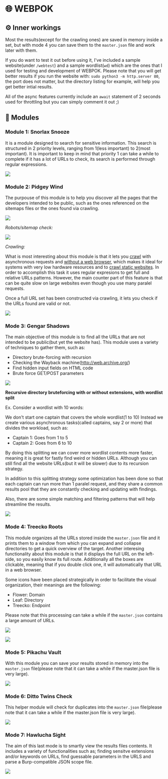 # 🌐 WEBPOK

## ⚙️  Inner workings
Most the results(except for the crawling ones) are saved in memory inside a set, but with mode 4 you can save them to the `master.json` file and work later with them.

If you do want to test it out before using it, I've included a sample website(under `/webtest`) and a sample wordlist(`wd`) which are the ones that I used for testing and development of WEBPOK. Please note that you will get better results if you run the website with: `sudo python3 -m http.server 80`, the port does not matter, but the directory listing for example, will help you get better intial results.

All of the async features currently include an `await` statement of 2 seconds used for throttling but you can simply comment it out ;)

## 🧩 Modules

### Module 1: Snorlax Snooze

It is a module designed to search for sensitive information. This search is structured in 2 priority levels, ranging from 1(less important) to 2(most important). It is important to keep in mind that priority 1 can take a while to complete if it has a lot of URLs to check, its search is performed through regular expressions.

![](https://github.com/trike33/WEBPOK/blob/main/repo_images/snorlax.png)

### Module 2: Pidgey Wind

The purpouse of this module is to help you discover all the pages that the developers intended to be public, such as the ones referenced on the sitemaps files or the ones found via crawling.

![](https://github.com/trike33/WEBPOK/blob/main/repo_images/pidgey.png)

*Robots/sitemap check:*

![](https://github.com/trike33/WEBPOK/blob/main/repo_images/robots%20check.png)

*Crawling:*

What is most interesting about this module is that it lets you <ins>crawl</ins> with asynchronous requests and <ins>without a web browser</ins>, which makes it ideal for systems with very low hardware resources and to <ins>crawl static websites</ins>. In order to accomplish this task it uses regular expresions to get full and relative URLs patterns. However, the main counter part of this feature is that can be quite slow on large websites even though you use many paralel requests.

Once a full URL set has been constructed via crawling, it lets you check if the URLs found are valid or not.

![](https://github.com/trike33/WEBPOK/blob/main/repo_images/crawler.png)

### Mode 3: Gengar Shadows

The main objective of this module is to find all the URLs that are not intended to be public(but yet the website has). This module uses a variety of techniques to gather them, such as:

- Directory brute-forcing with recursion
- Checking the Wayback machine(http://web.archive.org/)
- Find hidden input fields on HTML code
- Brute force GET/POST parameters

![](https://github.com/trike33/WEBPOK/blob/main/repo_images/gengar.png)

**Recursive directory bruteforcing with or without extensions, with wordlist split**

Ex. Consider a wordlist with 10 words:

We don't start one captain that covers the whole wordlist(1 to 10)
Instead we create various asynchronous tasks(called captains, say 2 or more) that divides the workload, such as:

- Captain 1: Goes from 1 to 5
- Captain 2: Goes from 6 to 10

By doing this splitting we can cover more wordlist contents more faster, meaning it is great for fastly find weird or hidden URLs. Although you can still find all the website URLs(but it will be slower) due to its recursion strategy.

In addition to this splitting strategy some optimization has been done so that each captain can run more than 1 paralel request, and they share a common results pool that they are constantly checking and updating with findings.

Also, there are some simple matching and filtering patterns that will help streamline the results.

![](https://github.com/trike33/WEBPOK/blob/main/repo_images/dirbrute.png)

### Mode 4: Treecko Roots

This module organizes all the URLs stored inside the `master.json` file and it prints them to a window from which you can expand and collapse directories to get a quick overview of the target. Another interesing functionality about this module is that it displays the full URL on the left-side, so you easily know its full route. Additionally all the boxes are clickable, meaning that if you double click one, it will automatically that URL in a web browser.

Some icons have been placed strategically in order to facilitate the visual organization, their meanings are the following:

- Flower: Domain
- Leaf: Directory
- Treecko: Endpoint

Please note that this processing can take a while if the `master.json` contains a large amount of URLs. 

![](https://github.com/trike33/WEBPOK/blob/main/repo_images/treecko.png)

![](https://github.com/trike33/WEBPOK/blob/main/repo_images/treecko%20tree.png)

### Mode 5: Pikachu Vault

With this module you can save your results stored in memory into the `master.json` file(please note that it can take a while if the master.json file is very large).

![](https://github.com/trike33/WEBPOK/blob/main/repo_images/pikachu.png)

### Mode 6: Ditto Twins Check

This helper module will check for duplicates into the `master.json` file(please note that it can take a while if the master.json file is very large).

![](https://github.com/trike33/WEBPOK/blob/main/repo_images/ditto.png)

### Mode 7: Hawlucha Sight

The aim of this last mode is to smartly view the results files contents. It includes a variety of functionalities such as; finding sensitve extensions and/or keywords on URLs, find guessable parameters in the URLS and parse a Burp-compatible JSON scope file.

![](https://github.com/trike33/WEBPOK/blob/main/repo_images/hawlucha.png)
